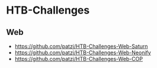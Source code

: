 # HTB-Challenges

## Web
- https://github.com/patzj/HTB-Challenges-Web-Saturn
- https://github.com/patzj/HTB-Challenges-Web-Neonify
- https://github.com/patzj/HTB-Challenges-Web-COP
